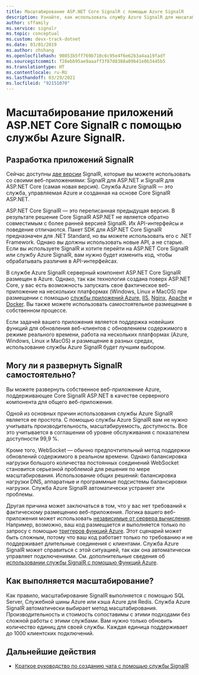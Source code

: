 ```yaml
---
title: Масштабирование ASP.NET Core SignalR с помощью Azure SignalR
description: Узнайте, как использовать службу Azure SignalR для масштабирования приложений ASP.NET Core SignalR.
author: sffamily
ms.service: signalr
ms.topic: conceptual
ms.custom: devx-track-dotnet
ms.date: 03/01/2019
ms.author: zhshang
ms.openlocfilehash: 90853b5ff769b710c6c95e4f6e62b3a4aa19fadf
ms.sourcegitcommit: f28ebb95ae9aaaff3f87d8388a09b41e0b3445b5
ms.translationtype: HT
ms.contentlocale: ru-RU
ms.lasthandoff: 03/29/2021
ms.locfileid: "92151070"
---
```

# <a name="scale-aspnet-core-signalr-applications-with-azure-signalr-service"></a>Масштабирование приложений ASP.NET Core SignalR с помощью службы Azure SignalR.

## <a name="developing-signalr-apps"></a>Разработка приложений SignalR

Сейчас доступны [две версии](/aspnet/core/signalr/version-differences) SignalR, которые вы можете использовать со своими веб-приложениями: SignalR для ASP.NET и SignalR для ASP.NET Core (самая новая версия). Служба Azure SignalR — это служба, управляемая Azure и созданная на основе Core SignalR ASP.NET.

ASP.NET Core SignalR — это переписанная предыдущая версия. В результате решение Core SignalR ASP.NET не является обратно совместимым с более ранней версией SignalR. Их API-интерфейсы и поведение отличаются. Пакет SDK для ASP.NET Core SignalR предназначен для .NET Standard, но вы можете использовать его с .NET Framework. Однако вы должны использовать новые API, а не старые. Если вы используете SignalR и хотите перейти на ASP.NET Core SignalR или службу Azure SignalR, вам нужно будет изменить код, чтобы обрабатывать различия в API-интерфейсах.

В службе Azure SignalR серверный компонент ASP.NET Core SignalR размещен в Azure. Однако, так как технология создана поверх ASP.NET Core, у вас есть возможность запускать свое фактическое веб-приложение на нескольких платформах (Windows, Linux и MacOS) при размещении с помощью [службы приложений Azure](../app-service/overview.md), [IIS](/aspnet/core/host-and-deploy/iis/index), [Nginx](/aspnet/core/host-and-deploy/linux-nginx), [Apache](/aspnet/core/host-and-deploy/linux-apache) и [Docker](/aspnet/core/host-and-deploy/docker/index). Вы также можете использовать самостоятельное размещение в собственном процессе.

Если задачей вашего приложения является поддержка новейших функций для обновления веб-клиентов с обновлением содержимого в режиме реального времени, работа на нескольких платформах (Azure, Windows, Linux и MacOS) и размещение в разных средах, использование службы Azure SignalR будет лучшим выбором.

## <a name="why-not-deploy-signalr-myself"></a>Могу ли я развернуть SignalR самостоятельно?

Вы можете развернуть собственное веб-приложение Azure, поддерживающее Core SignalR ASP.NET в качестве серверного компонента для общего веб-приложения.

Одной из основных причин использования службы Azure SignalR является ее простота. С помощью службы Azure SignalR вам не нужно учитывать производительность, масштабируемость, доступность. Все это учитывается в соглашении об уровне обслуживания с показателем доступности 99,9 %.

Кроме того, WebSocket — обычно предпочтительный метод поддержки обновлений содержимого в реальном времени. Однако балансировка нагрузки большого количества постоянных соединений WebSocket становится серьезной проблемой для решения по мере масштабирования. Использование общих решений: балансировка нагрузки DNS, аппаратные и программные подсистемы балансировки нагрузки. Служба Azure SignalR автоматически устраняет эти проблемы.

Другая причина может заключаться в том, что у вас нет требований к фактическому размещению веб-приложения. Логика вашего веб-приложения может использовать [независимые от сервера вычисления](https://azure.microsoft.com/overview/serverless-computing/). Например, возможно, ваш код размещается и выполняется только по запросу с помощью [триггеров функций Azure](../azure-functions/index.yml). Этот сценарий может быть сложным, потому что ваш код работает только по требованию и не поддерживает длительные соединения с клиентами. Служба Azure SignalR может справиться с этой ситуацией, так как она автоматически управляет подключениями. См. дополнительные сведения об [использовании службы SignalR с помощью Функций Azure](signalr-concept-azure-functions.md).

## <a name="how-does-it-scale"></a>Как выполняется масштабирование?

Как правило, масштабирование SignalR выполняется с помощью SQL Server, Служебной шины Azure или кэша Azure для Redis. Служба Azure SignalR автоматически выбирает метод масштабирования. Производительность и стоимость сопоставимы с этими подходами без сложной работы с этими службами. Вам нужно только обновить количество единиц для своей службы. Каждая единица поддерживает до 1000 клиентских подключений.

## <a name="next-steps"></a>Дальнейшие действия

* [Краткое руководство по созданию чата с помощью службы SignalR](signalr-quickstart-dotnet-core.md)